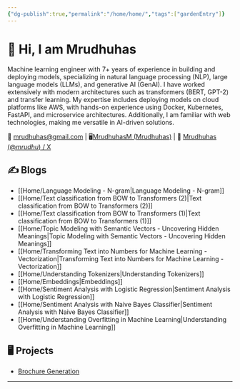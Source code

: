 ```yaml
---
{"dg-publish":true,"permalink":"/home/home/","tags":["gardenEntry"]}
---
```



# 👋 Hi, I am Mrudhuhas

Machine learning engineer with 7+ years of experience in building and deploying models, specializing in natural language processing (NLP), large language models (LLMs), and generative AI (GenAI). I have worked extensively with modern architectures such as transformers (BERT, GPT-2) and transfer learning. My expertise includes deploying models on cloud platforms like AWS, with hands-on experience using Docker, Kubernetes, FastAPI, and microservice architectures. Additionally, I am familiar with web technologies, making me versatile in AI-driven solutions.

📧 mrudhuhas@gmail.com  | 🖥[MrudhuhasM (Mrudhuhas)](https://github.com/MrudhuhasM)  | 📱 [Mrudhuhas (@_mrudhu_) / X](https://x.com/_mrudhu_)


## ✍ Blogs

- [[Home/Language Modeling - N-gram\|Language Modeling - N-gram]]
- [[Home/Text classification from BOW to Transformers (2)\|Text classification from BOW to Transformers (2)]]
- [[Home/Text classification from BOW to Transformers (1)\|Text classification from BOW to Transformers (1)]]
- [[Home/Topic Modeling with Semantic Vectors - Uncovering Hidden Meanings\|Topic Modeling with Semantic Vectors - Uncovering Hidden Meanings]]
- [[Home/Transforming Text into Numbers for Machine Learning - Vectorization\|Transforming Text into Numbers for Machine Learning - Vectorization]]
- [[Home/Understanding Tokenizers\|Understanding Tokenizers]]
- [[Home/Embeddings\|Embeddings]]
- [[Home/Sentiment Analysis with Logistic Regression\|Sentiment Analysis with Logistic Regression]]
- [[Home/Sentiment Analysis with Naive Bayes Classifier\|Sentiment Analysis with Naive Bayes Classifier]]
- [[Home/Understanding Overfitting in Machine Learning\|Understanding Overfitting in Machine Learning]]


## 🖥 Projects

- [Brochure Generation](https://github.com/MrudhuhasM/brochure-generation)


---
